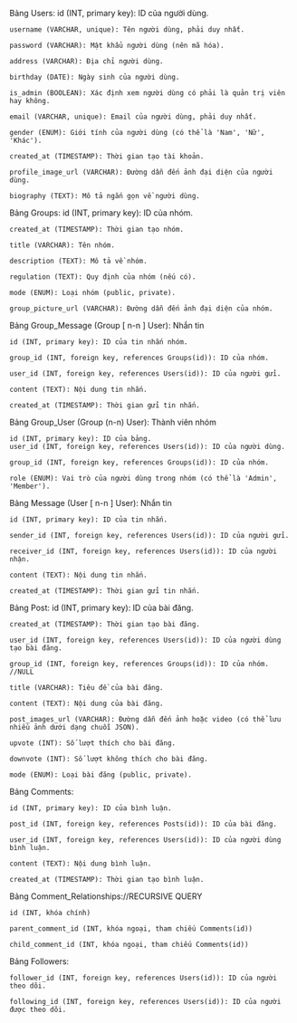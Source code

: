Bảng Users:
    id (INT, primary key): ID của người dùng.

    username (VARCHAR, unique): Tên người dùng, phải duy nhất.

    password (VARCHAR): Mật khẩu người dùng (nên mã hóa).

    address (VARCHAR): Địa chỉ người dùng.

    birthday (DATE): Ngày sinh của người dùng.

    is_admin (BOOLEAN): Xác định xem người dùng có phải là quản trị viên hay không.

    email (VARCHAR, unique): Email của người dùng, phải duy nhất.

    gender (ENUM): Giới tính của người dùng (có thể là 'Nam', 'Nữ', 'Khác').

    created_at (TIMESTAMP): Thời gian tạo tài khoản.

    profile_image_url (VARCHAR): Đường dẫn đến ảnh đại diện của người dùng.

    biography (TEXT): Mô tả ngắn gọn về người dùng.

Bảng Groups:
	id (INT, primary key): ID của nhóm.
    
    created_at (TIMESTAMP): Thời gian tạo nhóm.
    
    title (VARCHAR): Tên nhóm.
    
    description (TEXT): Mô tả về nhóm.
    
    regulation (TEXT): Quy định của nhóm (nếu có).

    mode (ENUM): Loại nhóm (public, private).

    group_picture_url (VARCHAR): Đường dẫn đến ảnh đại diện của nhóm.

Bảng Group_Message (Group [ n-n ] User): Nhắn tin

    id (INT, primary key): ID của tin nhắn nhóm.

    group_id (INT, foreign key, references Groups(id)): ID của nhóm.

    user_id (INT, foreign key, references Users(id)): ID của người gửi.

    content (TEXT): Nội dung tin nhắn.

    created_at (TIMESTAMP): Thời gian gửi tin nhắn.

Bảng Group_User (Group (n-n) User): Thành viên nhóm

    id (INT, primary key): ID của bảng.
	user_id (INT, foreign key, references Users(id)): ID của người dùng.

    group_id (INT, foreign key, references Groups(id)): ID của nhóm.

    role (ENUM): Vai trò của người dùng trong nhóm (có thể là 'Admin', 'Member').

Bảng Message (User [ n-n ] User): Nhắn tin

    id (INT, primary key): ID của tin nhắn.

    sender_id (INT, foreign key, references Users(id)): ID của người gửi.

    receiver_id (INT, foreign key, references Users(id)): ID của người nhận.

    content (TEXT): Nội dung tin nhắn.

    created_at (TIMESTAMP): Thời gian gửi tin nhắn.
Bảng Post:
    id (INT, primary key): ID của bài đăng.

    created_at (TIMESTAMP): Thời gian tạo bài đăng.

    user_id (INT, foreign key, references Users(id)): ID của người dùng tạo bài đăng.

    group_id (INT, foreign key, references Groups(id)): ID của nhóm. //NULL

    title (VARCHAR): Tiêu đề của bài đăng.

    content (TEXT): Nội dung của bài đăng.

    post_images_url (VARCHAR): Đường dẫn đến ảnh hoặc video (có thể lưu nhiều ảnh dưới dạng chuỗi JSON).

    upvote (INT): Số lượt thích cho bài đăng.

    downvote (INT): Số lượt không thích cho bài đăng.

    mode (ENUM): Loại bài đăng (public, private).
Bảng Comments:

    id (INT, primary key): ID của bình luận.

    post_id (INT, foreign key, references Posts(id)): ID của bài đăng.

    user_id (INT, foreign key, references Users(id)): ID của người dùng bình luận.

    content (TEXT): Nội dung bình luận.

    created_at (TIMESTAMP): Thời gian tạo bình luận.

Bảng Comment_Relationships://RECURSIVE QUERY

    id (INT, khóa chính)

    parent_comment_id (INT, khóa ngoại, tham chiếu Comments(id))

    child_comment_id (INT, khóa ngoại, tham chiếu Comments(id)) 

Bảng Followers:

    follower_id (INT, foreign key, references Users(id)): ID của người theo dõi.

    following_id (INT, foreign key, references Users(id)): ID của người được theo dõi.
